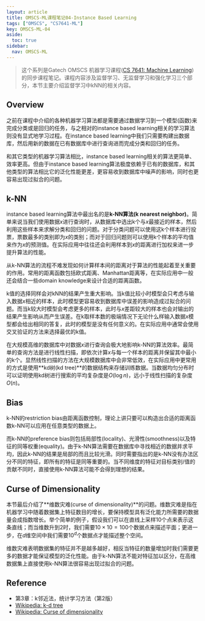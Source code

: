 ```yaml
---
layout: article
title: OMSCS-ML课程笔记04-Instance Based Learning
tags: ["OMSCS", "CS7641-ML"]
key: OMSCS-ML-04
aside:
  toc: true
sidebar:
  nav: OMSCS-ML
---
```


> 这个系列是Gatech OMSCS 机器学习课程([CS 7641: Machine Learning](https://omscs.gatech.edu/cs-7641-machine-learning))的同步课程笔记。课程内容涉及监督学习、无监督学习和强化学习三个部分，本节主要介绍监督学习中kNN的相关内容。
<!--more-->

## Overview

之前在课程中介绍的各种机器学习算法都是需要通过数据学习到一个模型(函数)来完成分类或是回归的任务，与之相对的instance based learning相关的学习算法则没有显式地学习过程。在instance based learning中我们只需要构建出数据库，然后用新的数据在已有数据库中进行查询进而完成分类和回归的任务。

和其它类型的机器学习算法相比，instance based learning相关的算法更简单、效率更高。但由于instance based learning算法极度依赖于已有的数据库，和其他类型的算法相比它的泛化性能更差，更容易收到数据库中噪声的影响，同时也更容易出现过拟合的问题。

## k-NN

instance based learning算法中最出名的是**k-NN算法(k nearest neighbor)**。简单来说当我们使用数据$x$进行查询时，从数据库中选出k个与$x$最接近的样本，然后利用这些样本来求解分类和回归的问题。对于分类问题可以使用这k个样本进行投票，票数最多的类别即为$x$的类别；而对于回归问题则可以使用k个样本的平均值来作为$x$的预测值。在实际应用中往往还会利用样本到$x$的距离进行加权来进一步提升算法的性能。

从k-NN算法的流程不难发现如何计算样本间的距离对于算法的性能起着至关重要的作用。常用的距离函数包括欧式距离、Manhattan距离等，在实际应用中一般还会结合一些domain knowledge来设计合适的距离函数。

k值的选择同样会对kNN的结果产生重大影响。当k值比较小时模型会只考虑与输入数据$x$相近的样本，此时模型更容易收到数据库中误差的影响造成过拟合的问题。而当k较大时模型会考虑更多的样本，此时与$x$差距较大的样本也会对输出的结果产生影响从而产生误差。在k取样本数的极端情况下无论什么样输入数据$x$模型都会给出相同的答复，此时的模型是没有任何意义的。在实际应用中通常会使用交叉验证的方法来选择最优的k值。

在大规模高维的数据库中对数据$x$进行查询会极大地影响k-NN的算法效率。最简单的查询方法是进行线性扫描，即依次计算$x$与每一个样本的距离并保留其中最小的k个。显然线性扫描的方法在大规模数据库中会非常低效，在实际应用中更常用的方式是使用**kd树(kd tree)**的数据结构来存储训练数据。当数据均匀分布时可以证明使用kd树进行搜索的平均复杂度是$O(\log n)$，远小于线性扫描的复杂度$O(n)$。

## Bias

k-NN的restriction bias由距离函数控制，理论上讲只要可以构造出合适的距离函数k-NN可以应用在任意类型的数据上。

而k-NN的preference bias则包括局部性(locality)、光滑性(smoothness)以及特征的同等权重(equality)。由于k-NN算法需要在数据库中寻找相近的数据并求平均，因此k-NN的结果是局部的而且比较光滑。同时需要指出的是k-NN没有办法区分不同的特征，即所有的特征是同等重要的。当不同维度的特征对目标类别/值的贡献不同时，直接使用k-NN算法可能不会得到理想的结果。

## Curse of Dimensionality

本节最后介绍了**维数灾难(curse of dimensionality)**的问题。维数灾难是指在机器学习中随着数据集上特征数目的增长，要保持模型具有泛化能力所需要的数据量会成指数增长。举个简单的例子，假设我们可以在直线上采样10个点来表示这条直线；而当维数升到2时，我们需要$10 \times 10 = 100$个数据点来描述平面；更进一步，在$d$维空间中我们需要$10^d$个数据点才能描述整个空间。

维数灾难表明数据集的特征并不是越多越好，相反当特征的数量增加时我们需要更多的数据才能保证模型的泛化性能。由于k-NN算法不能对特征加以区分，在高维数据集上直接使用k-NN算法很容易出现过拟合的问题。

## Reference

- 第3章：k邻近法，统计学习方法（第2版）
- [Wikipedia: k-d tree](https://en.wikipedia.org/wiki/K-d_tree)
- [Wikipedia: Curse of dimensionality](https://en.wikipedia.org/wiki/Curse_of_dimensionality#Machine_Learning)